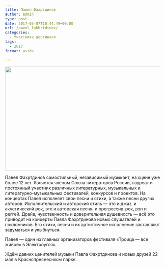 ```yaml
---
title: Павел Фахртдинов
author: admin
type: post
date: 2017-05-07T10:44:49+00:00
url: /pavel_fakhrtdinov/
categories:
  - Участники фестиваля
tags:
  - 2017
format: aside

---
```

<img class="alignnone size-large wp-image-127" src="http://nikolinden.ru/wp-content/uploads/2017/05/Nikolin-den-Pavel-Fahrtdinov-1024x658.jpg" alt="" width="525" height="337" srcset="http://nikolinden.ru/wp-content/uploads/2017/05/Nikolin-den-Pavel-Fahrtdinov-1024x658.jpg 1024w, http://nikolinden.ru/wp-content/uploads/2017/05/Nikolin-den-Pavel-Fahrtdinov-300x193.jpg 300w, http://nikolinden.ru/wp-content/uploads/2017/05/Nikolin-den-Pavel-Fahrtdinov-768x494.jpg 768w" sizes="(max-width: 525px) 100vw, 525px" />

Павел Фахртдинов самостильный, независимый музыкант, на сцене уже более 12 лет. Является членом Союза литераторов России, лауреат и постоянный участник различных литературных, музыкальных и литературно-музыкальных фестивалей, конкурсов и проектов. На концертах Павел исполняет свои песни и стихи, а также песни других авторов. Исполнительский и авторский стиль &#8212; это и джаз, и акустический рок, это и авторская песня, и прогрессив-рок, рэп и реггей. Драйв, чувственность и доверительная душевность &#8212; всё это приводит на концерты Павла Фахртдинова новых слушателей и поклонников. Его стихи, песни и их артистичное исполнение заставляют задуматься и улыбнуться.

Павел &#8212; один из главных организаторов фестиваля &#171;Троица &#8212; все живое&#187; в Электроуглях.

Ждём давних ценителей музыки Павла Фахртдинова и новых друзей 22 мая в Краснопреснеснком парке.